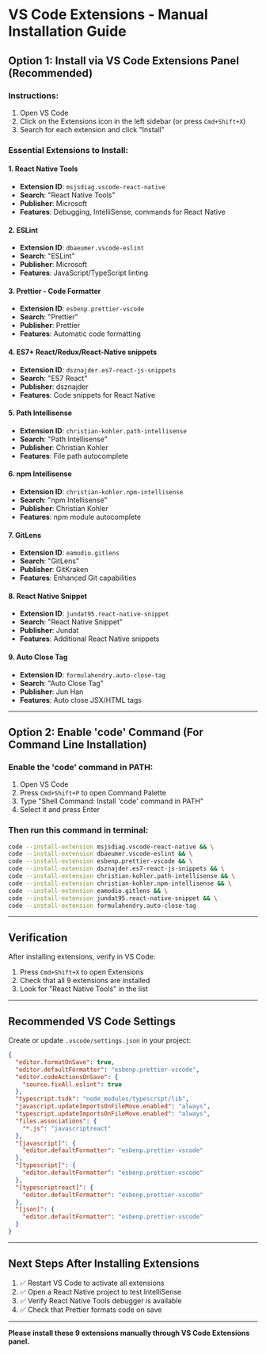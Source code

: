 # VS Code Extensions - Manual Installation Guide

## Option 1: Install via VS Code Extensions Panel (Recommended)

### Instructions:
1. Open VS Code
2. Click on the Extensions icon in the left sidebar (or press `Cmd+Shift+X`)
3. Search for each extension and click "Install"

### Essential Extensions to Install:

#### 1. React Native Tools
- **Extension ID**: `msjsdiag.vscode-react-native`
- **Search**: "React Native Tools"
- **Publisher**: Microsoft
- **Features**: Debugging, IntelliSense, commands for React Native

#### 2. ESLint
- **Extension ID**: `dbaeumer.vscode-eslint`
- **Search**: "ESLint"
- **Publisher**: Microsoft
- **Features**: JavaScript/TypeScript linting

#### 3. Prettier - Code Formatter
- **Extension ID**: `esbenp.prettier-vscode`
- **Search**: "Prettier"
- **Publisher**: Prettier
- **Features**: Automatic code formatting

#### 4. ES7+ React/Redux/React-Native snippets
- **Extension ID**: `dsznajder.es7-react-js-snippets`
- **Search**: "ES7 React"
- **Publisher**: dsznajder
- **Features**: Code snippets for React Native

#### 5. Path Intellisense
- **Extension ID**: `christian-kohler.path-intellisense`
- **Search**: "Path Intellisense"
- **Publisher**: Christian Kohler
- **Features**: File path autocomplete

#### 6. npm Intellisense
- **Extension ID**: `christian-kohler.npm-intellisense`
- **Search**: "npm Intellisense"
- **Publisher**: Christian Kohler
- **Features**: npm module autocomplete

#### 7. GitLens
- **Extension ID**: `eamodio.gitlens`
- **Search**: "GitLens"
- **Publisher**: GitKraken
- **Features**: Enhanced Git capabilities

#### 8. React Native Snippet
- **Extension ID**: `jundat95.react-native-snippet`
- **Search**: "React Native Snippet"
- **Publisher**: Jundat
- **Features**: Additional React Native snippets

#### 9. Auto Close Tag
- **Extension ID**: `formulahendry.auto-close-tag`
- **Search**: "Auto Close Tag"
- **Publisher**: Jun Han
- **Features**: Auto close JSX/HTML tags

---

## Option 2: Enable 'code' Command (For Command Line Installation)

### Enable the 'code' command in PATH:
1. Open VS Code
2. Press `Cmd+Shift+P` to open Command Palette
3. Type "Shell Command: Install 'code' command in PATH"
4. Select it and press Enter

### Then run this command in terminal:
```bash
code --install-extension msjsdiag.vscode-react-native && \
code --install-extension dbaeumer.vscode-eslint && \
code --install-extension esbenp.prettier-vscode && \
code --install-extension dsznajder.es7-react-js-snippets && \
code --install-extension christian-kohler.path-intellisense && \
code --install-extension christian-kohler.npm-intellisense && \
code --install-extension eamodio.gitlens && \
code --install-extension jundat95.react-native-snippet && \
code --install-extension formulahendry.auto-close-tag
```

---

## Verification

After installing extensions, verify in VS Code:
1. Press `Cmd+Shift+X` to open Extensions
2. Check that all 9 extensions are installed
3. Look for "React Native Tools" in the list

---

## Recommended VS Code Settings

Create or update `.vscode/settings.json` in your project:

```json
{
  "editor.formatOnSave": true,
  "editor.defaultFormatter": "esbenp.prettier-vscode",
  "editor.codeActionsOnSave": {
    "source.fixAll.eslint": true
  },
  "typescript.tsdk": "node_modules/typescript/lib",
  "javascript.updateImportsOnFileMove.enabled": "always",
  "typescript.updateImportsOnFileMove.enabled": "always",
  "files.associations": {
    "*.js": "javascriptreact"
  },
  "[javascript]": {
    "editor.defaultFormatter": "esbenp.prettier-vscode"
  },
  "[typescript]": {
    "editor.defaultFormatter": "esbenp.prettier-vscode"
  },
  "[typescriptreact]": {
    "editor.defaultFormatter": "esbenp.prettier-vscode"
  },
  "[json]": {
    "editor.defaultFormatter": "esbenp.prettier-vscode"
  }
}
```

---

## Next Steps After Installing Extensions

1. ✅ Restart VS Code to activate all extensions
2. ✅ Open a React Native project to test IntelliSense
3. ✅ Verify React Native Tools debugger is available
4. ✅ Check that Prettier formats code on save

---

**Please install these 9 extensions manually through VS Code Extensions panel.**
